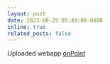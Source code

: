 ```yaml
---
layout: post
date: 2023-08-25 05:49:00-0400
inline: true
related_posts: false
---
```


Uploaded webapp [onPoint](https://xutiany1.github.io/Tianyi.github.io/projects/onPoint_project/)

